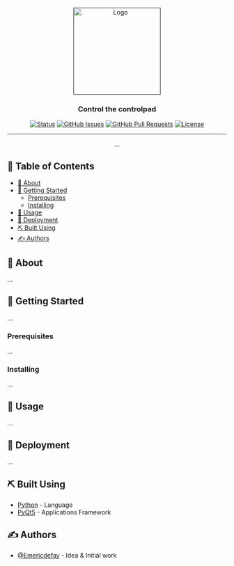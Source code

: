 <p align="center">
  <a href="" rel="noopener">
 <img width=200px height=200px src="./com/.png" alt="Logo"></a>
</p>

<h3 align="center">Control the controlpad</h3>

<div align="center">

[![Status](https://img.shields.io/badge/status-active-success.svg)]()
[![GitHub Issues](https://img.shields.io/github/issues/emericdefay/control2pad.svg)](https://github.com/emericdefay/control2pad/issues)
[![GitHub Pull Requests](https://img.shields.io/github/issues-pr/emericdefay/control2pad.svg)](https://github.com/emericdefay/control2pad/pulls)
[![License](https://img.shields.io/badge/license-MIT-blue.svg)](/LICENSE)

</div>

---

<p align="center"> ...
    <br> 
</p>

<h2> 📝 Table of Contents </h2>

- [🧐 About ](#-about-)
- [🏁 Getting Started ](#-getting-started-)
  - [Prerequisites](#prerequisites)
  - [Installing](#installing)
- [🎈 Usage ](#-usage-)
- [🚀 Deployment ](#-deployment-)
- [⛏️ Built Using ](#️-built-using-)
- [✍️ Authors ](#️-authors-)

## 🧐 About <a name = "about"></a>

...

## 🏁 Getting Started <a name = "getting_started"></a>

...

### Prerequisites

...

### Installing

...

## 🎈 Usage <a name="usage"></a>

...

## 🚀 Deployment <a name = "deployment"></a>

...

## ⛏️ Built Using <a name = "built_using"></a>

- [Python](https://www.Python.com/) - Language
- [PyQt5](https://www.riverbankcomputing.com/software/pyqt/) - Applications Framework

## ✍️ Authors <a name = "authors"></a>

- [@Emericdefay](https://github.com/Emericdefay) - Idea & Initial work
